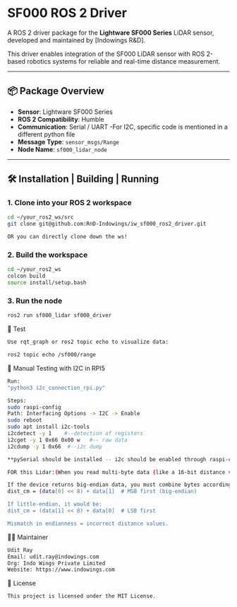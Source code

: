 # SF000 ROS 2 Driver

A ROS 2 driver package for the **Lightware SF000 Series** LiDAR sensor, developed and maintained by [Indowings R&D].

This driver enables integration of the SF000 LiDAR sensor with ROS 2-based robotics systems for reliable and real-time distance measurement.

---

## 📦 Package Overview

- **Sensor**: Lightware SF000 Series
- **ROS 2 Compatibility**: Humble
- **Communication**: Serial / UART     -For I2C, specific code is mentioned in a different python file
- **Message Type**: `sensor_msgs/Range`
- **Node Name**: `sf000_lidar_node`

---

## 🛠️ Installation | Building | Running 

### 1. Clone into your ROS 2 workspace

```bash
cd ~/your_ros2_ws/src
git clone git@github.com:RnD-Indowings/iw_sf000_ros2_driver.git

OR you can directly clone down the ws!
```

### 2. Build the workspace
```bash
cd ~/your_ros2_ws
colcon build 
source install/setup.bash
```

### 3. Run the node
```bash
ros2 run sf000_lidar sf000_driver

```

🧪 Test
```bash
Use rqt_graph or ros2 topic echo to visualize data:

ros2 topic echo /sf000/range
```



🔌 Manual Testing with I2C in RPI5
```bash
Run:
"python3 i2c_connection_rpi.py"

Steps:
sudo raspi-config
Path: Interfacing Options -> I2C -> Enable
sudo reboot
sudo apt install i2c-tools
i2cdetect -y 1    #--detection of registers
i2cget -y 1 0x66 0x00 w   #-- raw data
i2cdump -y 1 0x66  #--i2c dump 

**pySerial should be installed -- i2c should be enabled through raspi-config -- **

FOR this Lidar:(When you read multi-byte data (like a 16-bit distance value) from an I2C device, the order in which the bytes are sent matters. This is called Endianness)

If the device returns big-endian data, you must combine bytes accordingly:
dist_cm = (data[0] << 8) + data[1]  # MSB first (big-endian)

If little-endian, it would be:
dist_cm = (data[1] << 8) + data[0]  # LSB first

Mismatch in endianness = incorrect distance values.
```


👨‍💻 Maintainer
```bash
Udit Ray
Email: udit.ray@indowings.com
Org: Indo Wings Private Limited
Website: https://www.indowings.com
```

📄 License
```bash
This project is licensed under the MIT License.
```
